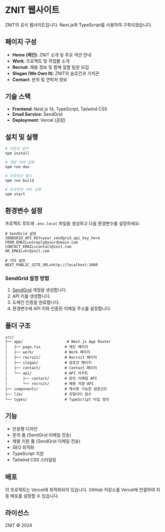 # ZNIT 웹사이트

ZNIT의 공식 웹사이트입니다. Next.js와 TypeScript를 사용하여 구축되었습니다.

## 페이지 구성

- **Home (메인)**: ZNIT 소개 및 주요 섹션 안내
- **Work**: 프로젝트 및 작업물 소개
- **Recruit**: 채용 정보 및 함께 일할 팀원 모집
- **Slogan (We Own It)**: ZNIT의 슬로건과 가치관
- **Contact**: 문의 및 연락처 정보

## 기술 스택

- **Frontend**: Next.js 14, TypeScript, Tailwind CSS
- **Email Service**: SendGrid
- **Deployment**: Vercel (권장)

## 설치 및 실행

```bash
# 의존성 설치
npm install

# 개발 서버 실행
npm run dev

# 프로덕션 빌드
npm run build

# 프로덕션 서버 실행
npm start
```

## 환경변수 설정

프로젝트 루트에 `.env.local` 파일을 생성하고 다음 환경변수를 설정하세요:

```env
# SendGrid 설정
SENDGRID_API_KEY=your_sendgrid_api_key_here
FROM_EMAIL=noreply@yourdomain.com
CONTACT_EMAIL=contact@znit.com
HR_EMAIL=hr@znit.com

# 기타 설정
NEXT_PUBLIC_SITE_URL=http://localhost:3000
```

### SendGrid 설정 방법

1. [SendGrid](https://sendgrid.com) 계정을 생성합니다.
2. API 키를 생성합니다.
3. 도메인 인증을 완료합니다.
4. 환경변수에 API 키와 인증된 이메일 주소를 설정합니다.

## 폴더 구조

```
src/
├── app/                    # Next.js App Router
│   ├── page.tsx           # 메인 페이지
│   ├── work/              # Work 페이지
│   ├── recruit/           # Recruit 페이지
│   ├── slogan/            # 슬로건 페이지
│   ├── contact/           # Contact 페이지
│   └── api/               # API 라우트
│       ├── contact/       # 문의 이메일 API
│       └── recruit/       # 채용 지원 API
├── components/            # 재사용 가능한 컴포넌트
├── lib/                   # 유틸리티 함수
└── types/                 # TypeScript 타입 정의
```

## 기능

- 반응형 디자인
- 문의 폼 (SendGrid 이메일 전송)
- 채용 지원 폼 (SendGrid 이메일 전송)
- SEO 최적화
- TypeScript 지원
- Tailwind CSS 스타일링

## 배포

이 프로젝트는 Vercel에 최적화되어 있습니다. GitHub 저장소를 Vercel에 연결하여 자동 배포를 설정할 수 있습니다.

## 라이선스

ZNIT © 2024
